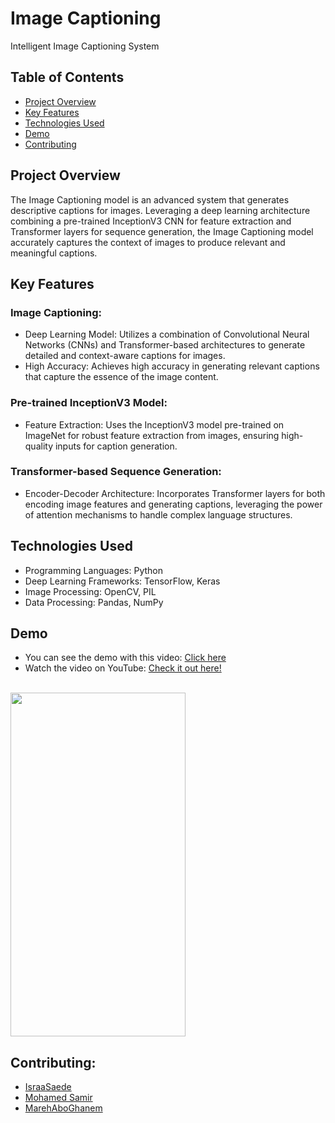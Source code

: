 # Image Captioning
Intelligent Image Captioning System

## Table of Contents
- [Project Overview](ProjectOverview)
- [Key Features](KeyFeatures)
- [Technologies Used](TechnologiesUsed)
- [Demo](Demo)
- [Contributing](Contributing)
  
## Project Overview
The Image Captioning model is an advanced system that generates descriptive captions for images. Leveraging a deep learning architecture combining a pre-trained InceptionV3 CNN for feature extraction and Transformer layers for sequence generation, the Image Captioning model accurately captures the context of images to produce relevant and meaningful captions.

## Key Features
### Image Captioning:
- Deep Learning Model: Utilizes a combination of Convolutional Neural Networks (CNNs) and Transformer-based architectures to generate detailed and context-aware captions for images.
- High Accuracy: Achieves high accuracy in generating relevant captions that capture the essence of the image content.

### Pre-trained InceptionV3 Model:
- Feature Extraction: Uses the InceptionV3 model pre-trained on ImageNet for robust feature extraction from images, ensuring high-quality inputs for caption generation.

### Transformer-based Sequence Generation:
- Encoder-Decoder Architecture: Incorporates Transformer layers for both encoding image features and generating captions, leveraging the power of attention mechanisms to handle complex language structures.

## Technologies Used
- Programming Languages: Python
- Deep Learning Frameworks: TensorFlow, Keras
- Image Processing: OpenCV, PIL
- Data Processing: Pandas, NumPy

## Demo
- You can see the demo with this video: [Click here](https://github.com/marah-ghanem/ImageCaptioning/blob/main/ImageCapDemo.mp4)
- Watch the video on YouTube: [Check it out here!](https://youtube.com/shorts/FP943QmOxoY?feature=share)
<br>
<img src="https://github.com/marah-ghanem/ImageCaptioning/blob/main/Demo.gif" width="280" height="550">


## Contributing:
- <a href="https://github.com/IsraaSaede" target="_blank">IsraaSaede</a>
- <a href="https://github.com/Mo-Sam-Mo" target="_blank">Mohamed Samir</a>
- <a href="https://github.com/marah-ghanem" target="_blank">MarehAboGhanem</a>
